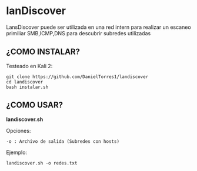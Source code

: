 # lanDiscover

LansDiscover puede ser utilizada en una red intern para realizar un escaneo primiliar SMB,ICMP,DNS para descubrir subredes utilizadas


## ¿COMO INSTALAR?

Testeado en Kali 2:

    git clone https://github.com/DanielTorres1/landiscover
    cd landiscover
    bash instalar.sh


## ¿COMO USAR?
**landiscover.sh**

Opciones: 

    -o : Archivo de salida (Subredes con hosts)


Ejemplo:

    landiscover.sh -o redes.txt
